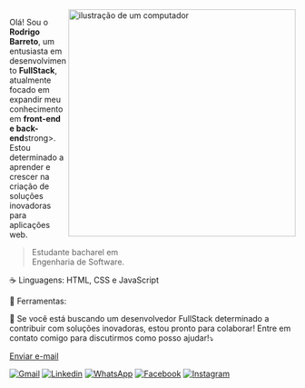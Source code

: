 <img src="https://raw.githubusercontent.com/MicaelliMedeiros/micaellimedeiros/master/image/computer-illustration.png" alt="ilustração de um computador" min-width="400px" max-width="400px" width="400px" align="right">

<p align="left"> 
  Olá! Sou o <strong>Rodrigo Barreto</strong>, um entusiasta em desenvolvimento <strong>FullStack</strong>, atualmente focado em expandir meu conhecimento em <strong>front-end e back-end</strong>strong>.
  Estou determinado a aprender e crescer na criação de soluções inovadoras para aplicações web.
  
> Estudante bacharel em<br>Engenharia de Software.
</p>

<p align="left">
  ☕ Linguagens: HTML, CSS e JavaScript
</p>

<p align="left">
  💼 Ferramentas:
</p>

<p align="left">
  💌 Se você está buscando um desenvolvedor FullStack determinado a contribuir com soluções inovadoras, estou pronto para colaborar! Entre em contato comigo para discutirmos como posso ajudar!⤵️
</p>

<a href="mailto:email@provedor.com.br, email2@provedor.com.br,?subject=Assunto do email&body=Conteúdo do e-mail que será preenchido automaticamente">Enviar e-mail</a>


<p align="left">
  <a href="mailto:rodrigobdias50@gmail.com, rodrigo.dsgner@gmail.com,?subject=Assunto: Consulta&body=Conteúdo do e-mail" title="Gmail">
  <img src="https://img.shields.io/badge/-Gmail-FF0000?style=flat-square&labelColor=FF0000&logo=gmail&logoColor=white&link=LINK-GMAIL" alt="Gmail"/></a>
  <a href="https://www.linkedin.com/in/rodrigo-barreto-43703b280" title="LinkedIn">
  <img src="https://img.shields.io/badge/-Linkedin-0e76a8?style=flat-square&logo=Linkedin&logoColor=white&link=LINK-LINKEDIN" alt="Linkedin"/></a>
  <a href="#" title="WhatsApp">
  <img src="https://img.shields.io/badge/-WhatsApp-25d366?style=flat-square&labelColor=25d366&logo=whatsapp&logoColor=white&link=API-DO-WHATSAPP" alt="WhatsApp"/></a>
  <a href="#" title="Facebook">
  <img src="https://img.shields.io/badge/-Facebook-3b5998?style=flat-square&labelColor=3b5998&logo=facebook&logoColor=white&link=LINK-DO-FACEBOOK" alt="Facebook"/></a>
  <a href="https://www.instagram.com/rodrigo_dsgn_?igsh=MTF6enJ0NDBlajMzNQ==" title="Instagram">
  <img src="https://img.shields.io/badge/-Instagram-DF0174?style=flat-square&labelColor=DF0174&logo=instagram&logoColor=white&link=LINK-INSTAGRAM" alt="Instagram"/></a>
</p>


